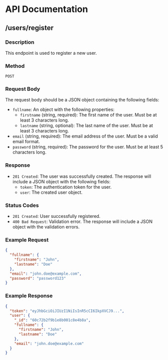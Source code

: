 # API Documentation

## /users/register

### Description
This endpoint is used to register a new user.

### Method
`POST`

### Request Body
The request body should be a JSON object containing the following fields:
- `fullname`: An object with the following properties:
  - `firstname` (string, required): The first name of the user. Must be at least 3 characters long.
  - `lastname` (string, optional): The last name of the user. Must be at least 3 characters long.
- `email` (string, required): The email address of the user. Must be a valid email format.
- `password` (string, required): The password for the user. Must be at least 5 characters long.

### Response
- `201 Created`: The user was successfully created. The response will include a JSON object with the following fields:
  - `token`: The authentication token for the user.
  - `user`: The created user object.

### Status Codes
- `201 Created`: User successfully registered.
- `400 Bad Request`: Validation error. The response will include a JSON object with the validation errors.

### Example Request
```json
{
  "fullname": {
    "firstname": "John",
    "lastname": "Doe"
  },
  "email": "john.doe@example.com",
  "password": "password123"
}
```

### Example Response
```json
{
  "token": "eyJhbGciOiJIUzI1NiIsInR5cCI6IkpXVCJ9...",
  "user": {
    "_id": "60c72b2f9b1e8b001c8e4b8a",
    "fullname": {
      "firstname": "John",
      "lastname": "Doe"
    },
    "email": "john.doe@example.com"
  }
}
```
